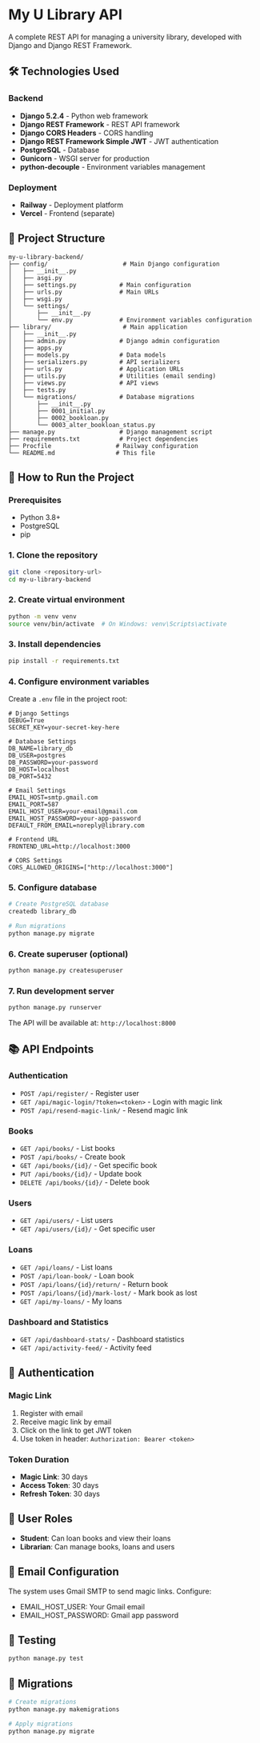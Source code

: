 # My U Library API

A complete REST API for managing a university library, developed with Django and Django REST Framework.

## 🛠️ Technologies Used

### Backend

- **Django 5.2.4** - Python web framework
- **Django REST Framework** - REST API framework
- **Django CORS Headers** - CORS handling
- **Django REST Framework Simple JWT** - JWT authentication
- **PostgreSQL** - Database
- **Gunicorn** - WSGI server for production
- **python-decouple** - Environment variables management

### Deployment

- **Railway** - Deployment platform
- **Vercel** - Frontend (separate)

## 📁 Project Structure

```
my-u-library-backend/
├── config/                     # Main Django configuration
│   ├── __init__.py
│   ├── asgi.py
│   ├── settings.py            # Main configuration
│   ├── urls.py                # Main URLs
│   ├── wsgi.py
│   └── settings/
│       ├── __init__.py
│       └── env.py             # Environment variables configuration
├── library/                    # Main application
│   ├── __init__.py
│   ├── admin.py               # Django admin configuration
│   ├── apps.py
│   ├── models.py              # Data models
│   ├── serializers.py         # API serializers
│   ├── urls.py                # Application URLs
│   ├── utils.py               # Utilities (email sending)
│   ├── views.py               # API views
│   ├── tests.py
│   └── migrations/            # Database migrations
│       ├── __init__.py
│       ├── 0001_initial.py
│       ├── 0002_bookloan.py
│       └── 0003_alter_bookloan_status.py
├── manage.py                  # Django management script
├── requirements.txt           # Project dependencies
├── Procfile                  # Railway configuration
└── README.md                 # This file
```

## 🚀 How to Run the Project

### Prerequisites

- Python 3.8+
- PostgreSQL
- pip

### 1. Clone the repository

```bash
git clone <repository-url>
cd my-u-library-backend
```

### 2. Create virtual environment

```bash
python -m venv venv
source venv/bin/activate  # On Windows: venv\Scripts\activate
```

### 3. Install dependencies

```bash
pip install -r requirements.txt
```

### 4. Configure environment variables

Create a `.env` file in the project root:

```env
# Django Settings
DEBUG=True
SECRET_KEY=your-secret-key-here

# Database Settings
DB_NAME=library_db
DB_USER=postgres
DB_PASSWORD=your-password
DB_HOST=localhost
DB_PORT=5432

# Email Settings
EMAIL_HOST=smtp.gmail.com
EMAIL_PORT=587
EMAIL_HOST_USER=your-email@gmail.com
EMAIL_HOST_PASSWORD=your-app-password
DEFAULT_FROM_EMAIL=noreply@library.com

# Frontend URL
FRONTEND_URL=http://localhost:3000

# CORS Settings
CORS_ALLOWED_ORIGINS=["http://localhost:3000"]
```

### 5. Configure database

```bash
# Create PostgreSQL database
createdb library_db

# Run migrations
python manage.py migrate
```

### 6. Create superuser (optional)

```bash
python manage.py createsuperuser
```

### 7. Run development server

```bash
python manage.py runserver
```

The API will be available at: `http://localhost:8000`

## 📚 API Endpoints

### Authentication

- `POST /api/register/` - Register user
- `GET /api/magic-login/?token=<token>` - Login with magic link
- `POST /api/resend-magic-link/` - Resend magic link

### Books

- `GET /api/books/` - List books
- `POST /api/books/` - Create book
- `GET /api/books/{id}/` - Get specific book
- `PUT /api/books/{id}/` - Update book
- `DELETE /api/books/{id}/` - Delete book

### Users

- `GET /api/users/` - List users
- `GET /api/users/{id}/` - Get specific user

### Loans

- `GET /api/loans/` - List loans
- `POST /api/loan-book/` - Loan book
- `POST /api/loans/{id}/return/` - Return book
- `POST /api/loans/{id}/mark-lost/` - Mark book as lost
- `GET /api/my-loans/` - My loans

### Dashboard and Statistics

- `GET /api/dashboard-stats/` - Dashboard statistics
- `GET /api/activity-feed/` - Activity feed

## 🔐 Authentication

### Magic Link

1. Register with email
2. Receive magic link by email
3. Click on the link to get JWT token
4. Use token in header: `Authorization: Bearer <token>`

### Token Duration

- **Magic Link**: 30 days
- **Access Token**: 30 days
- **Refresh Token**: 30 days

## 👥 User Roles

- **Student**: Can loan books and view their loans
- **Librarian**: Can manage books, loans and users

## 📧 Email Configuration

The system uses Gmail SMTP to send magic links. Configure:

- EMAIL_HOST_USER: Your Gmail email
- EMAIL_HOST_PASSWORD: Gmail app password

## 🧪 Testing

```bash
python manage.py test
```

## 📝 Migrations

```bash
# Create migrations
python manage.py makemigrations

# Apply migrations
python manage.py migrate
```
